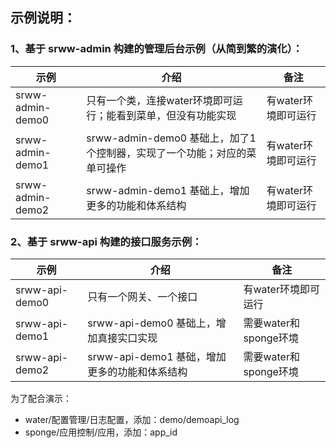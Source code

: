 

## 示例说明：


### 1、基于 srww-admin 构建的管理后台示例（从简到繁的演化）：

| 示例   | 介绍                                            |  备注               |
|------|-----------------------------------------------|------------------|
| srww-admin-demo0 | 只有一个类，连接water环境即可运行；能看到菜单，但没有功能实现             | 有water环境即可运行     |
| srww-admin-demo1 | srww-admin-demo0 基础上，加了1个控制器，实现了一个功能；对应的菜单可操作 |  有water环境即可运行     |
| srww-admin-demo2 | srww-admin-demo1 基础上，增加更多的功能和体系结构             |  有water环境即可运行     |


### 2、基于 srww-api 构建的接口服务示例：

| 示例   | 介绍                             | 备注               |
|------|--------------------------------|------------------|
| srww-api-demo0 | 只有一个网关、一个接口                    | 有water环境即可运行     |
| srww-api-demo1 | srww-api-demo0 基础上，增加真接实口实现    | 需要water和sponge环境 |
| srww-api-demo2 | srww-api-demo1 基础，增加更多的功能和体系结构 | 需要water和sponge环境 |

为了配合演示：
* water/配置管理/日志配置，添加：demo/demoapi_log
* sponge/应用控制/应用，添加：app_id
